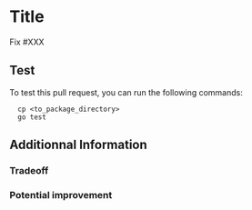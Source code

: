 # Title

Fix #XXX

<!-- Description> -->

## Test
To test this pull request, you can run the following commands:

```
  cp <to_package_directory>
  go test
```

## Additionnal Information
### Tradeoff

<!-- Please describe the tradeoff that you found acceptable in this pr -->

### Potential improvement

<!-- Please describe potential improvement that you are envisioning -->
